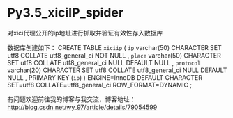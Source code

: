# Py3.5_xiciIP_spider
对xici代理公开的ip地址进行抓取并验证有效性存入数据库

数据库创建如下：
CREATE TABLE `xiciip` (
`ip`  varchar(50) CHARACTER SET utf8 COLLATE utf8_general_ci NOT NULL ,
`place`  varchar(50) CHARACTER SET utf8 COLLATE utf8_general_ci NULL DEFAULT NULL ,
`protocol`  varchar(20) CHARACTER SET utf8 COLLATE utf8_general_ci NULL DEFAULT NULL ,
PRIMARY KEY (`ip`)
)
ENGINE=InnoDB
DEFAULT CHARACTER SET=utf8 COLLATE=utf8_general_ci
ROW_FORMAT=DYNAMIC
;


有问题欢迎前往我的博客与我交流，博客地址：http://blog.csdn.net/wy_97/article/details/79054599
